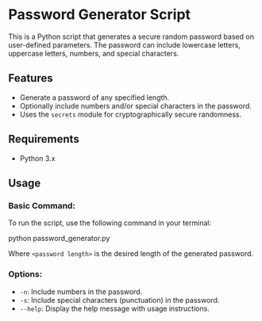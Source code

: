 # Password Generator Script

This is a Python script that generates a secure random password based on user-defined parameters. The password can include lowercase letters, uppercase letters, numbers, and special characters.

## Features
- Generate a password of any specified length.
- Optionally include numbers and/or special characters in the password.
- Uses the `secrets` module for cryptographically secure randomness.
  
## Requirements
- Python 3.x

## Usage

### Basic Command:
To run the script, use the following command in your terminal:

python password_generator.py <password length>

Where `<password length>` is the desired length of the generated password.

### Options:
- `-n`: Include numbers in the password.
- `-s`: Include special characters (punctuation) in the password.
- `--help`: Display the help message with usage instructions.
